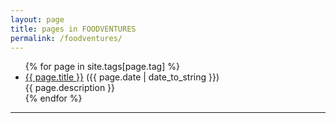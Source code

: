 ```yaml
---
layout: page
title: pages in FOODVENTURES
permalink: /foodventures/
---
```


<ul>
  {% for page in site.tags[page.tag] %}
    <li><a href="{{ page.url }}">{{ page.title }}</a> ({{ page.date | date_to_string }})<br>
      {{ page.description }}
    </li>
  {% endfor %}
</ul>
<hr>
